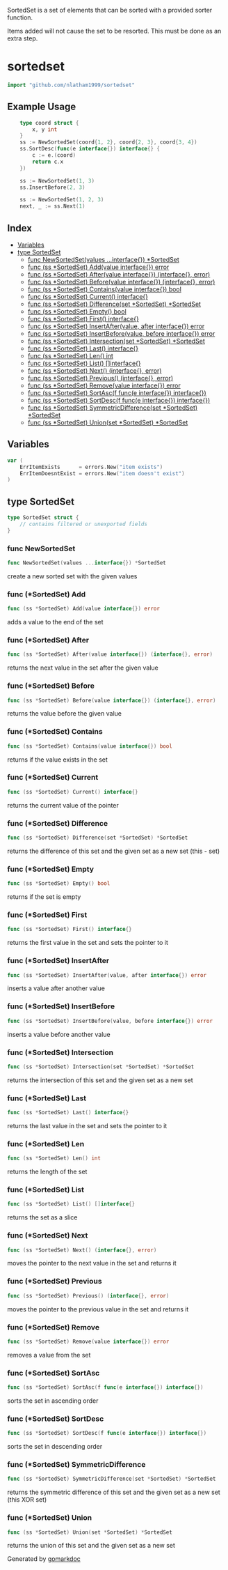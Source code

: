 SortedSet is a set of elements that can be sorted with a provided sorter function.

Items added will not cause the set to be resorted. This must be done as an extra step.

# sortedset

```go
import "github.com/nlatham1999/sortedset"
```

## Example Usage

```go
	type coord struct {
		x, y int
	}
	ss := NewSortedSet(coord{1, 2}, coord{2, 3}, coord{3, 4})
	ss.SortDesc(func(e interface{}) interface{} {
		c := e.(coord)
		return c.x
	})
```

```go
	ss := NewSortedSet(1, 3)
	ss.InsertBefore(2, 3)
```

```go
	ss := NewSortedSet(1, 2, 3)
	next, _ := ss.Next(1)
```

## Index

- [Variables](<#variables>)
- [type SortedSet](<#SortedSet>)
  - [func NewSortedSet\(values ...interface\{\}\) \*SortedSet](<#NewSortedSet>)
  - [func \(ss \*SortedSet\) Add\(value interface\{\}\) error](<#SortedSet.Add>)
  - [func \(ss \*SortedSet\) After\(value interface\{\}\) \(interface\{\}, error\)](<#SortedSet.After>)
  - [func \(ss \*SortedSet\) Before\(value interface\{\}\) \(interface\{\}, error\)](<#SortedSet.Before>)
  - [func \(ss \*SortedSet\) Contains\(value interface\{\}\) bool](<#SortedSet.Contains>)
  - [func \(ss \*SortedSet\) Current\(\) interface\{\}](<#SortedSet.Current>)
  - [func \(ss \*SortedSet\) Difference\(set \*SortedSet\) \*SortedSet](<#SortedSet.Difference>)
  - [func \(ss \*SortedSet\) Empty\(\) bool](<#SortedSet.Empty>)
  - [func \(ss \*SortedSet\) First\(\) interface\{\}](<#SortedSet.First>)
  - [func \(ss \*SortedSet\) InsertAfter\(value, after interface\{\}\) error](<#SortedSet.InsertAfter>)
  - [func \(ss \*SortedSet\) InsertBefore\(value, before interface\{\}\) error](<#SortedSet.InsertBefore>)
  - [func \(ss \*SortedSet\) Intersection\(set \*SortedSet\) \*SortedSet](<#SortedSet.Intersection>)
  - [func \(ss \*SortedSet\) Last\(\) interface\{\}](<#SortedSet.Last>)
  - [func \(ss \*SortedSet\) Len\(\) int](<#SortedSet.Len>)
  - [func \(ss \*SortedSet\) List\(\) \[\]interface\{\}](<#SortedSet.List>)
  - [func \(ss \*SortedSet\) Next\(\) \(interface\{\}, error\)](<#SortedSet.Next>)
  - [func \(ss \*SortedSet\) Previous\(\) \(interface\{\}, error\)](<#SortedSet.Previous>)
  - [func \(ss \*SortedSet\) Remove\(value interface\{\}\) error](<#SortedSet.Remove>)
  - [func \(ss \*SortedSet\) SortAsc\(f func\(e interface\{\}\) interface\{\}\)](<#SortedSet.SortAsc>)
  - [func \(ss \*SortedSet\) SortDesc\(f func\(e interface\{\}\) interface\{\}\)](<#SortedSet.SortDesc>)
  - [func \(ss \*SortedSet\) SymmetricDifference\(set \*SortedSet\) \*SortedSet](<#SortedSet.SymmetricDifference>)
  - [func \(ss \*SortedSet\) Union\(set \*SortedSet\) \*SortedSet](<#SortedSet.Union>)


## Variables

<a name="ErrItemExists"></a>

```go
var (
    ErrItemExists      = errors.New("item exists")
    ErrItemDoesntExist = errors.New("item doesn't exist")
)
```

<a name="SortedSet"></a>
## type SortedSet



```go
type SortedSet struct {
    // contains filtered or unexported fields
}
```

<a name="NewSortedSet"></a>
### func NewSortedSet

```go
func NewSortedSet(values ...interface{}) *SortedSet
```

create a new sorted set with the given values

<a name="SortedSet.Add"></a>
### func \(\*SortedSet\) Add

```go
func (ss *SortedSet) Add(value interface{}) error
```

adds a value to the end of the set

<a name="SortedSet.After"></a>
### func \(\*SortedSet\) After

```go
func (ss *SortedSet) After(value interface{}) (interface{}, error)
```

returns the next value in the set after the given value

<a name="SortedSet.Before"></a>
### func \(\*SortedSet\) Before

```go
func (ss *SortedSet) Before(value interface{}) (interface{}, error)
```

returns the value before the given value

<a name="SortedSet.Contains"></a>
### func \(\*SortedSet\) Contains

```go
func (ss *SortedSet) Contains(value interface{}) bool
```

returns if the value exists in the set

<a name="SortedSet.Current"></a>
### func \(\*SortedSet\) Current

```go
func (ss *SortedSet) Current() interface{}
```

returns the current value of the pointer

<a name="SortedSet.Difference"></a>
### func \(\*SortedSet\) Difference

```go
func (ss *SortedSet) Difference(set *SortedSet) *SortedSet
```

returns the difference of this set and the given set as a new set \(this \- set\)

<a name="SortedSet.Empty"></a>
### func \(\*SortedSet\) Empty

```go
func (ss *SortedSet) Empty() bool
```

returns if the set is empty

<a name="SortedSet.First"></a>
### func \(\*SortedSet\) First

```go
func (ss *SortedSet) First() interface{}
```

returns the first value in the set and sets the pointer to it

<a name="SortedSet.InsertAfter"></a>
### func \(\*SortedSet\) InsertAfter

```go
func (ss *SortedSet) InsertAfter(value, after interface{}) error
```

inserts a value after another value

<a name="SortedSet.InsertBefore"></a>
### func \(\*SortedSet\) InsertBefore

```go
func (ss *SortedSet) InsertBefore(value, before interface{}) error
```

inserts a value before another value

<a name="SortedSet.Intersection"></a>
### func \(\*SortedSet\) Intersection

```go
func (ss *SortedSet) Intersection(set *SortedSet) *SortedSet
```

returns the intersection of this set and the given set as a new set

<a name="SortedSet.Last"></a>
### func \(\*SortedSet\) Last

```go
func (ss *SortedSet) Last() interface{}
```

returns the last value in the set and sets the pointer to it

<a name="SortedSet.Len"></a>
### func \(\*SortedSet\) Len

```go
func (ss *SortedSet) Len() int
```

returns the length of the set

<a name="SortedSet.List"></a>
### func \(\*SortedSet\) List

```go
func (ss *SortedSet) List() []interface{}
```

returns the set as a slice

<a name="SortedSet.Next"></a>
### func \(\*SortedSet\) Next

```go
func (ss *SortedSet) Next() (interface{}, error)
```

moves the pointer to the next value in the set and returns it

<a name="SortedSet.Previous"></a>
### func \(\*SortedSet\) Previous

```go
func (ss *SortedSet) Previous() (interface{}, error)
```

moves the pointer to the previous value in the set and returns it

<a name="SortedSet.Remove"></a>
### func \(\*SortedSet\) Remove

```go
func (ss *SortedSet) Remove(value interface{}) error
```

removes a value from the set

<a name="SortedSet.SortAsc"></a>
### func \(\*SortedSet\) SortAsc

```go
func (ss *SortedSet) SortAsc(f func(e interface{}) interface{})
```

sorts the set in ascending order

<a name="SortedSet.SortDesc"></a>
### func \(\*SortedSet\) SortDesc

```go
func (ss *SortedSet) SortDesc(f func(e interface{}) interface{})
```

sorts the set in descending order

<a name="SortedSet.SymmetricDifference"></a>
### func \(\*SortedSet\) SymmetricDifference

```go
func (ss *SortedSet) SymmetricDifference(set *SortedSet) *SortedSet
```

returns the symmetric difference of this set and the given set as a new set \(this XOR set\)

<a name="SortedSet.Union"></a>
### func \(\*SortedSet\) Union

```go
func (ss *SortedSet) Union(set *SortedSet) *SortedSet
```

returns the union of this set and the given set as a new set

Generated by [gomarkdoc](<https://github.com/princjef/gomarkdoc>)
